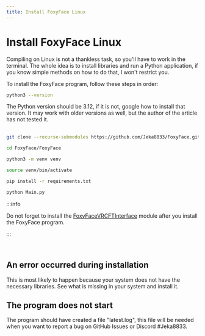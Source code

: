 ```yaml
---
title: Install FoxyFace Linux
---
```


# Install FoxyFace Linux

Compiling on Linux is not a thankless task, so you'll have to work in the terminal. The whole idea is to install libraries and run a Python application, if you know simple methods on how to do that, I won't restrict you.

To install the FoxyFace program, follow these steps in order:
```bash
python3 --version
```
The Python version should be 3.12, if it is not, google how to install that version. It may work with older versions as well, but the author of the article has not tested it.<br/><br/>

```bash
git clone --recurse-submodules https://github.com/Jeka8833/FoxyFace.git
```
```bash
cd FoxyFace/FoxyFace
```
```bash
python3 -m venv venv
```
```bash
source venv/bin/activate
```
```bash
pip install -r requirements.txt
```
```bash
python Main.py
```

:::info

Do not forget to install the [FoxyFaceVRCFTInterface](/FoxyFaceVRCFTInterface/install-update-uninstall/install/Install-Module.md) module after you install the FoxyFace program.

:::

<br/>

## An error occurred during installation

This is most likely to happen because your system does not have the necessary libraries. See what is missing in your system and install it.

## The program does not start

The program should have created a file "latest.log", this file will be needed when you want to report a bug on GitHub Issues or Discord \#Jeka8833. 